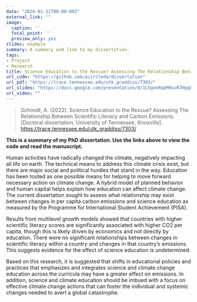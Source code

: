 ```yaml
---
date: "2024-01-21T00:00:00Z"
external_link: ""
image:
  caption: ''
  focal_point: ''
  preview_only: yes
slides: example
summary: A summary and link to my dissertation.
tags:
- Project
- Research
title: Science Education to the Rescue? Assessing The Relationship Between Scientific Literacy and Carbon Emissions
url_code: "https://github.com/acircleda/dissertation"
url_pdf: "https://trace.tennessee.edu/utk_graddiss/7303/"
url_slides: "https://docs.google.com/presentation/d/1L5gnnRqUMHuzR7Hgqk68sCavFvBEGbj7/edit?usp=sharing&ouid=107769367672944529435&rtpof=true&sd=true"
url_video: ""
---
```


> Schmidt, A. (2022). Science Education to the Rescue? Assessing The Relationship Between Scientific Literacy and Carbon Emissions. [Doctoral dissertation, University of Tennessee, Knoxville]. https://trace.tennessee.edu/utk_graddiss/7303/

**This is a summary of my PhD dissertation. Use the links above to view the code and read the manuscript.**

Human activities have radically changed the climate, negatively impacting all life on earth. The technical means to address this climate crisis exist, but there are major social and political hurdles that stand in the way. Education has been touted as one possible means for helping to move forward necessary action on climate change. A hybrid model of planned behavior and human capital helps explain how education can affect climate change. The current dissertation sought to assess what relationship may exist between changes in per capita carbon emissions and science education as measured by the Programme for International Student Achievement (PISA).

Results from multilevel growth models showed that countries with higher scientific literacy scores are significantly associated with higher CO2 per capita, though this is likely driven by economics and not directly by education. There were no significant relationships between changes in scientific literacy within a country and changes in that country’s emissions. This suggests evidence for the effect of science education is undetermined.

Based on this research, it is suggested that shifts in educational policies and practices that emphasizes and integrates science and climate change education across the curricula may have a greater effect on emissions. In addition, science and climate education should be imbued with a focus on effective climate change actions that can foster the individual and systemic changes needed to avert a global catastrophe.